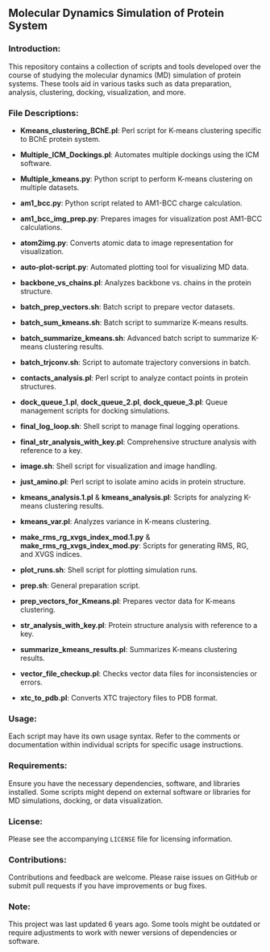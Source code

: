 ## Molecular Dynamics Simulation of Protein System

### Introduction:
This repository contains a collection of scripts and tools developed over the course of studying the molecular dynamics (MD) simulation of protein systems. These tools aid in various tasks such as data preparation, analysis, clustering, docking, visualization, and more.

### File Descriptions:

- **Kmeans_clustering_BChE.pl**: Perl script for K-means clustering specific to BChE protein system.
  
- **Multiple_ICM_Dockings.pl**: Automates multiple dockings using the ICM software.
  
- **Multiple_kmeans.py**: Python script to perform K-means clustering on multiple datasets.
  
- **am1_bcc.py**: Python script related to AM1-BCC charge calculation.
  
- **am1_bcc_img_prep.py**: Prepares images for visualization post AM1-BCC calculations.
  
- **atom2img.py**: Converts atomic data to image representation for visualization.
  
- **auto-plot-script.py**: Automated plotting tool for visualizing MD data.
  
- **backbone_vs_chains.pl**: Analyzes backbone vs. chains in the protein structure.
  
- **batch_prep_vectors.sh**: Batch script to prepare vector datasets.
  
- **batch_sum_kmeans.sh**: Batch script to summarize K-means results.
  
- **batch_summarize_kmeans.sh**: Advanced batch script to summarize K-means clustering results.
  
- **batch_trjconv.sh**: Script to automate trajectory conversions in batch.
  
- **contacts_analysis.pl**: Perl script to analyze contact points in protein structures.
  
- **dock_queue_1.pl**, **dock_queue_2.pl**, **dock_queue_3.pl**: Queue management scripts for docking simulations.
  
- **final_log_loop.sh**: Shell script to manage final logging operations.
  
- **final_str_analysis_with_key.pl**: Comprehensive structure analysis with reference to a key.
  
- **image.sh**: Shell script for visualization and image handling.
  
- **just_amino.pl**: Perl script to isolate amino acids in protein structure.
  
- **kmeans_analysis.1.pl** & **kmeans_analysis.pl**: Scripts for analyzing K-means clustering results.
  
- **kmeans_var.pl**: Analyzes variance in K-means clustering.
  
- **make_rms_rg_xvgs_index_mod.1.py** & **make_rms_rg_xvgs_index_mod.py**: Scripts for generating RMS, RG, and XVGS indices.
  
- **plot_runs.sh**: Shell script for plotting simulation runs.
  
- **prep.sh**: General preparation script.
  
- **prep_vectors_for_Kmeans.pl**: Prepares vector data for K-means clustering.
  
- **str_analysis_with_key.pl**: Protein structure analysis with reference to a key.
  
- **summarize_kmeans_results.pl**: Summarizes K-means clustering results.
  
- **vector_file_checkup.pl**: Checks vector data files for inconsistencies or errors.
  
- **xtc_to_pdb.pl**: Converts XTC trajectory files to PDB format.

### Usage:
Each script may have its own usage syntax. Refer to the comments or documentation within individual scripts for specific usage instructions.

### Requirements:
Ensure you have the necessary dependencies, software, and libraries installed. Some scripts might depend on external software or libraries for MD simulations, docking, or data visualization.

### License:
Please see the accompanying `LICENSE` file for licensing information.

### Contributions:
Contributions and feedback are welcome. Please raise issues on GitHub or submit pull requests if you have improvements or bug fixes.

### Note:
This project was last updated 6 years ago. Some tools might be outdated or require adjustments to work with newer versions of dependencies or software.
